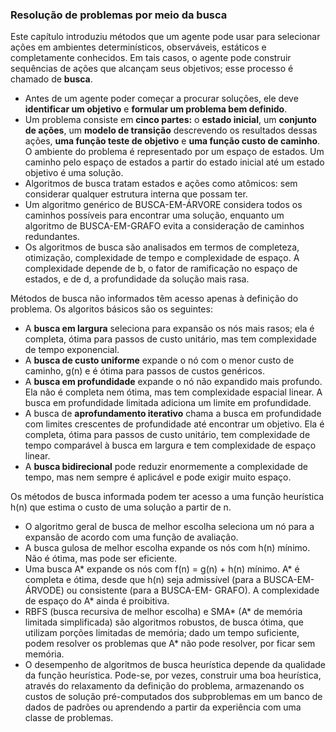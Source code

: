 ### Resolução de problemas por meio da busca


Este capítulo introduziu métodos que um agente pode usar para selecionar ações em ambientes
determinísticos, observáveis, estáticos e completamente conhecidos. Em tais casos, o agente pode construir sequências de ações que alcançam seus objetivos; esse processo é chamado de **busca**.

* Antes de um agente poder começar a procurar soluções, ele deve **identificar um objetivo** e
**formular um problema bem definido**.
* Um problema consiste em **cinco partes:** o **estado inicial**, um **conjunto de ações**, um **modelo de transição** descrevendo os resultados dessas ações, **uma função teste de objetivo** e **uma função custo de caminho**. O ambiente do problema é representado por um espaço de estados. Um
caminho pelo espaço de estados a partir do estado inicial até um estado objetivo é uma solução.
* Algoritmos de busca tratam estados e ações como atômicos: sem considerar qualquer estrutura
interna que possam ter.
* Um algoritmo genérico de BUSCA-EM-ÁRVORE considera todos os caminhos possíveis para
encontrar uma solução, enquanto um algoritmo de BUSCA-EM-GRAFO evita a consideração de
caminhos redundantes.
* Os algoritmos de busca são analisados em termos de completeza, otimização, complexidade de
tempo e complexidade de espaço. A complexidade depende de b, o fator de ramificação no
espaço de estados, e de d, a profundidade da solução mais rasa.

Métodos de busca não informados têm acesso apenas à definição do problema. Os algoritos
básicos são os seguintes:
* A **busca em largura** seleciona para expansão os nós mais rasos; ela é completa, ótima para
passos de custo unitário, mas tem complexidade de tempo exponencial.
* A **busca de custo uniforme** expande o nó com o menor custo de caminho, g(n) e é ótima para
passos de custos genéricos.
* A **busca em profundidade** expande o nó não expandido mais profundo. Ela não é completa
nem ótima, mas tem complexidade espacial linear. A busca em profundidade limitada
adiciona um limite em profundidade.
* A busca de **aprofundamento iterativo** chama a busca em profundidade com limites
crescentes de profundidade até encontrar um objetivo. Ela é completa, ótima para passos de
custo unitário, tem complexidade de tempo comparável à busca em largura e tem
complexidade de espaço linear.
* A **busca bidirecional** pode reduzir enormemente a complexidade de tempo, mas nem sempre é
aplicável e pode exigir muito espaço.

Os métodos de busca informada podem ter acesso a uma função heurística h(n) que estima o
custo de uma solução a partir de n.

* O algoritmo geral de busca de melhor escolha seleciona um nó para a expansão de acordo
com uma função de avaliação.
* A busca gulosa de melhor escolha expande os nós com h(n) mínimo. Não é ótima, mas pode
ser eficiente.
* Uma busca A* expande os nós com f(n) = g(n) + h(n) mínimo. A* é completa e ótima, desde que h(n) seja admissível (para a BUSCA-EM-ÁRVODE) ou consistente (para a BUSCA-EM- GRAFO). A complexidade de espaço do A* ainda é proibitiva.
* RBFS (busca recursiva de melhor escolha) e SMA* (A* de memória limitada simplificada) são algoritmos robustos, de busca ótima, que utilizam porções limitadas de memória; dado um tempo suficiente, podem resolver os problemas que A* não pode resolver, por ficar sem memória.
* O desempenho de algoritmos de busca heurística depende da qualidade da função heurística.
Pode-se, por vezes, construir uma boa heurística, através do relaxamento da definição do
problema, armazenando os custos de solução pré-computados dos subproblemas em um banco de
dados de padrões ou aprendendo a partir da experiência com uma classe de problemas.
